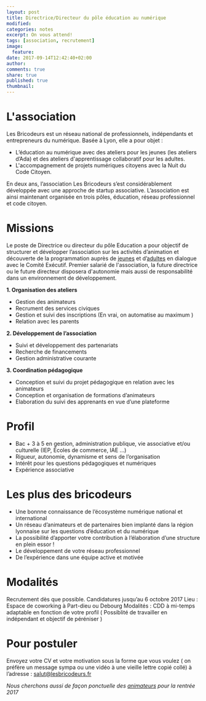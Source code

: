```yaml
---
layout: post
title: Directrice/Directeur du pôle éducation au numérique
modified:
categories: notes
excerpt: On vous attend!
tags: [association, recrutement]
image:
  feature:
date: 2017-09-14T12:42:40+02:00
author: 
comments: true
share: true
published: true
thumbnail: 
---
```


# L'association

Les Bricodeurs est un réseau national de professionnels, indépendants et entrepreneurs du numérique. Basée à Lyon, elle a pour objet : 
* L’éducation au numérique avec des ateliers pour les jeunes (les ateliers d’Ada) et des ateliers d'apprentissage collaboratif pour les adultes.
* L'accompagnement de projets numériques citoyens avec la Nuit du Code Citoyen.

En deux ans, l’association Les Bricodeurs s’est considérablement développée avec une approche de startup associative. L’association est ainsi maintenant organisée en trois pôles, éducation, réseau professionnel et code citoyen.

# Missions

Le poste de Directrice ou directeur du pôle Education a pour objectif de structurer et développer l’association sur les activités d’animation et découverte de la programmation auprès de [jeunes](https://lesbricodeurs.fr/AteliersdAda/) et d’[adultes](https://lesbricodeurs.fr/preecoledunumerique/) en dialogue avec le Comité Exécutif. Premier salarié de l'association, la future directrice ou le future directeur disposera d'autonomie mais aussi de responsabilité dans un environnement de développement.

**1. Organisation des ateliers**
* Gestion des animateurs 
* Recrument des services civiques
* Gestion et suivi des inscriptions (En vrai, on automatise au maximum ) 
* Relation avec les parents

**2. Développement de l’association**
* Suivi et développement des partenariats 
* Recherche de financements
* Gestion administrative courante

**3. Coordination pédagogique**
* Conception et suivi du projet pédagogique en relation avec les animateurs
* Conception et organisation de formations d’animateurs
* Elaboration du suivi des apprenants en vue d’une plateforme

# Profil

* Bac + 3 à 5 en gestion, administration publique, vie associative et/ou culturelle (IEP, Écoles de commerce, IAE ...)
* Rigueur, autonomie, dynamisme et sens de l’organisation
* Intérêt pour les questions pédagogiques et numériques
* Expérience associative

# Les plus des bricodeurs

* Une bonnne connaissance de l’écosystème numérique national et international
* Un réseau d’animateurs et de partenaires bien implanté dans la région lyonnaise sur les questions d’éducation et du numérique
* La possibilité d’apporter votre contribution à l’élaboration d’une structure en plein essor !
* Le développement de votre réseau professionnel
* De l’expérience dans une équipe active et motivée

# Modalités

Recrutement dès que possible. Candidatures jusqu’au 6 octobre 2017
Lieu : Espace de coworking à Part-dieu ou Debourg
Modalités : CDD à mi-temps adaptable en fonction de votre profil ( Possiblité de travailler en indépendant et objectif de péréniser ) 

# Pour postuler

Envoyez votre CV et votre motivation sous la forme que vous voulez ( on préfère un message sympa ou une vidéo à une vieille lettre copié collé) à l’adresse : [salut@lesbricodeurs.fr](mailto:salut@lesbricodeurs.fr)

*Nous cherchons aussi de façon ponctuelle des [animateurs](http://lesbricodeurs.fr/notes/Les-Bricodeurs-Recrutent-2/) pour la rentrée 2017*
